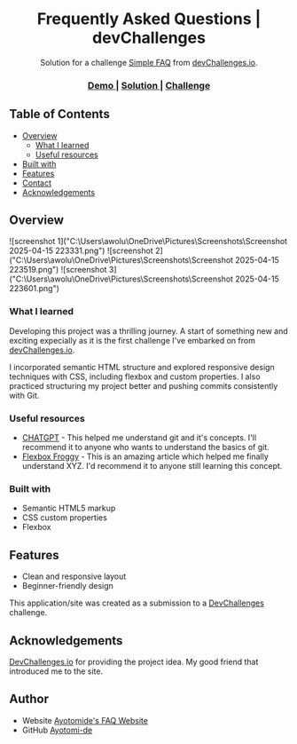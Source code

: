 <!-- Please update value in the {}  -->

<h1 align="center">Frequently Asked Questions | devChallenges</h1>

<div align="center">
   Solution for a challenge <a href="https://devchallenges.io/challenge/simple-faq-challenge" target="_blank">Simple FAQ</a> from <a href="http://devchallenges.io" target="_blank">devChallenges.io</a>.
</div>

<div align="center">
  <h3>
    <a href="https://github.com/Ayotomi-de/simple-FAQ">
      Demo
    </a>
    <span> | </span>
    <a href="https://ayotomi-de.github.io/simple-FAQ/">
      Solution
    </a>
    <span> | </span>
    <a href="https://devchallenges.io/challenge/simple-faq-challenge">
      Challenge
    </a>
  </h3>
</div>

<!-- TABLE OF CONTENTS -->

## Table of Contents

- [Overview](#overview)
  - [What I learned](#what-i-learned)
  - [Useful resources](#useful-resources)
- [Built with](#built-with)
- [Features](#features)
- [Contact](#contact)
- [Acknowledgements](#acknowledgements)

<!-- OVERVIEW -->

## Overview

![screenshot 1]("C:\Users\awolu\OneDrive\Pictures\Screenshots\Screenshot 2025-04-15 223331.png")
![screenshot 2]("C:\Users\awolu\OneDrive\Pictures\Screenshots\Screenshot 2025-04-15 223519.png")
![screenshot 3]("C:\Users\awolu\OneDrive\Pictures\Screenshots\Screenshot 2025-04-15 223601.png")


### What I learned
Developing this project was a thrilling journey. A start of something new and exciting expecially as it is the first challenge I've embarked on from <a href="http://devchallenges.io" target="_blank">devChallenges.io</a>.

I incorporated semantic HTML structure and explored responsive design techniques with CSS, including flexbox and custom properties. I also practiced structuring my project better and pushing commits consistently with Git.


### Useful resources
- [CHATGPT](https://chatgpt.com/) - This helped me understand git and it's concepts. I'll recommend it to anyone who wants to understand the basics of git.
- [Flexbox Froggy](https://flexboxfroggy.com) - This is an amazing article which helped me finally understand XYZ. I'd recommend it to anyone still learning this concept.


### Built with
- Semantic HTML5 markup
- CSS custom properties
- Flexbox


## Features
- Clean and responsive layout
- Beginner-friendly design

This application/site was created as a submission to a [DevChallenges](https://devchallenges.io/challenges-dashboard) challenge.


## Acknowledgements
<a href="http://devchallenges.io" target="_blank">DevChallenges.io</a> for providing the project idea.
My good friend that introduced me to the site.


## Author
- Website [Ayotomide's FAQ Website](https://ayotomi-de.github.io/simple-FAQ/)
- GitHub [Ayotomi-de](https://github.com/Ayotomi-de/simple-FAQ)
